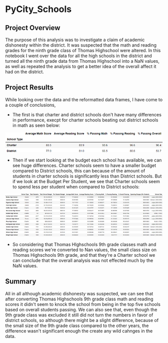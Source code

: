# PyCity_Schools

## Project Overview
The purpose of this analysis was to investigate a claim of academic dishonesty within the district. It was suspected that the math and reading grades for the ninth grade class of Thomas Highschool were altered. In this notebook I went over the data for all the high schools in the district and turned all the ninth grade data from Thomas Highschool into a NaN values, as well as repeated the analysis to get a better idea of the overall affect it had on the district. 

## Project Results
While looking over the data and the reformatted data frames, I have come to a couple of conclusions,

* The first is that charter and district schools don't have many differences in performance, execpt for charter schools beating out district schools in math as seen below:

![school_type_summary](https://github.com/lrngdtascinc/PyCity_Schools/blob/0249598189ef532149271185407a06162933e39e/school_type_summary.png)

* Then if we start looking at the budget each school has available, we can see huge differences. Charter schools seem to have a smaller budget compared to District schools, this can because of the amount of students in charter schools is significantly less than District schools. But if we look at the Budget Per Student, we see that Charter schools seem to spend less per student when compared to District schools:

![per_school_summary](https://github.com/lrngdtascinc/PyCity_Schools/blob/472735e6d9e66b4c4441e8a2c0dc5cf5f2576913/per_school_sum.png)

* So considering that Thomas HIghschools 9th grade classes math and reading scores we're converted to Nan values, the small class size on Thomas Highschools 9th grade, and that they're a Charter school we can conclude that the overall analysis was not effected much by the NaN values.  

## Summary
All in all although academic dishonesty was suspected, we can see that after converting Thomas Highschools 9th grade class math and reading scores it didn't seem to knock the school from being in the top five schools based on overall students passing. We can also see that, even though the 9th grade class was excluded it still did not turn the numbers in favor of district schools, so although there might be a slight difference, because of the small size of the 9th grade class compared to the other years, the difference wasn't significant enough the create any wild cahnges in the data.
